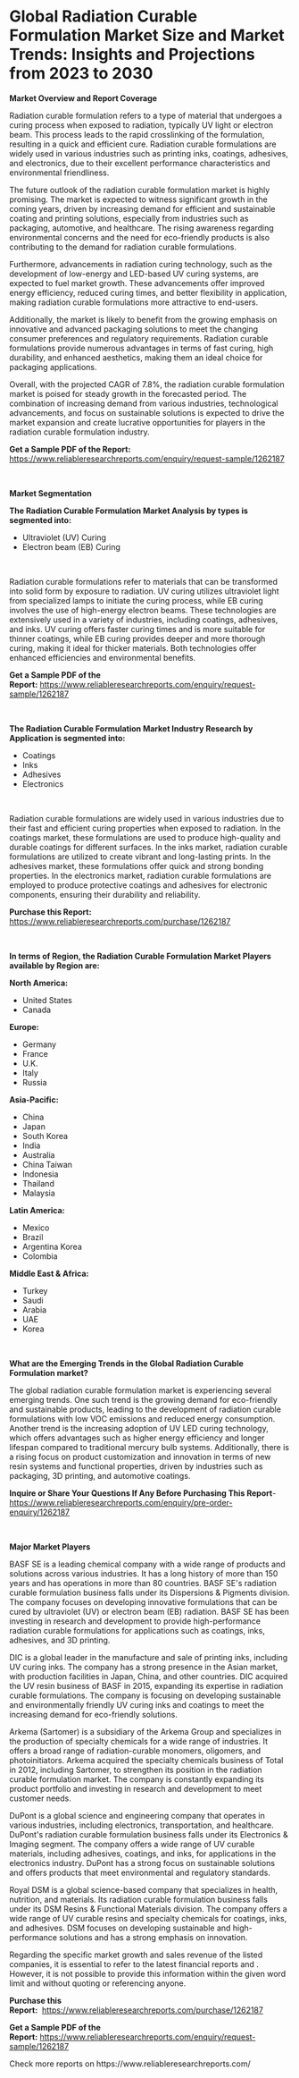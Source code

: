<p><h1>Global Radiation Curable Formulation Market Size and Market Trends: Insights and Projections from 2023 to 2030</h1></p><p><strong>Market Overview and Report Coverage</strong></p>
<p><p>Radiation curable formulation refers to a type of material that undergoes a curing process when exposed to radiation, typically UV light or electron beam. This process leads to the rapid crosslinking of the formulation, resulting in a quick and efficient cure. Radiation curable formulations are widely used in various industries such as printing inks, coatings, adhesives, and electronics, due to their excellent performance characteristics and environmental friendliness.</p><p>The future outlook of the radiation curable formulation market is highly promising. The market is expected to witness significant growth in the coming years, driven by increasing demand for efficient and sustainable coating and printing solutions, especially from industries such as packaging, automotive, and healthcare. The rising awareness regarding environmental concerns and the need for eco-friendly products is also contributing to the demand for radiation curable formulations.</p><p>Furthermore, advancements in radiation curing technology, such as the development of low-energy and LED-based UV curing systems, are expected to fuel market growth. These advancements offer improved energy efficiency, reduced curing times, and better flexibility in application, making radiation curable formulations more attractive to end-users.</p><p>Additionally, the market is likely to benefit from the growing emphasis on innovative and advanced packaging solutions to meet the changing consumer preferences and regulatory requirements. Radiation curable formulations provide numerous advantages in terms of fast curing, high durability, and enhanced aesthetics, making them an ideal choice for packaging applications.</p><p>Overall, with the projected CAGR of 7.8%, the radiation curable formulation market is poised for steady growth in the forecasted period. The combination of increasing demand from various industries, technological advancements, and focus on sustainable solutions is expected to drive the market expansion and create lucrative opportunities for players in the radiation curable formulation industry.</p></p>
<p><strong>Get a Sample PDF of the Report:</strong> <a href="https://www.reliableresearchreports.com/enquiry/request-sample/1262187">https://www.reliableresearchreports.com/enquiry/request-sample/1262187</a></p>
<p>&nbsp;</p>
<p><strong>Market Segmentation</strong></p>
<p><strong>The Radiation Curable Formulation Market Analysis by types is segmented into:</strong></p>
<p><ul><li>Ultraviolet (UV) Curing</li><li>Electron beam (EB) Curing</li></ul></p>
<p>&nbsp;</p>
<p><p>Radiation curable formulations refer to materials that can be transformed into solid form by exposure to radiation. UV curing utilizes ultraviolet light from specialized lamps to initiate the curing process, while EB curing involves the use of high-energy electron beams. These technologies are extensively used in a variety of industries, including coatings, adhesives, and inks. UV curing offers faster curing times and is more suitable for thinner coatings, while EB curing provides deeper and more thorough curing, making it ideal for thicker materials. Both technologies offer enhanced efficiencies and environmental benefits.</p></p>
<p><strong>Get a Sample PDF of the Report:</strong>&nbsp;<a href="https://www.reliableresearchreports.com/enquiry/request-sample/1262187">https://www.reliableresearchreports.com/enquiry/request-sample/1262187</a></p>
<p>&nbsp;</p>
<p><strong>The Radiation Curable Formulation Market Industry Research by Application is segmented into:</strong></p>
<p><ul><li>Coatings</li><li>Inks</li><li>Adhesives</li><li>Electronics</li></ul></p>
<p>&nbsp;</p>
<p><p>Radiation curable formulations are widely used in various industries due to their fast and efficient curing properties when exposed to radiation. In the coatings market, these formulations are used to produce high-quality and durable coatings for different surfaces. In the inks market, radiation curable formulations are utilized to create vibrant and long-lasting prints. In the adhesives market, these formulations offer quick and strong bonding properties. In the electronics market, radiation curable formulations are employed to produce protective coatings and adhesives for electronic components, ensuring their durability and reliability.</p></p>
<p><strong>Purchase this Report:</strong>&nbsp; <a href="https://www.reliableresearchreports.com/purchase/1262187">https://www.reliableresearchreports.com/purchase/1262187</a></p>
<p>&nbsp;</p>
<p><strong>In terms of Region, the Radiation Curable Formulation Market Players available by Region are:</strong></p>
<p>
    <p> <strong> North America: </strong>
        <ul>
            <li>United States</li>
            <li>Canada</li>
        </ul>
        </p> 
    <p> <strong> Europe: </strong>
        <ul>
            <li>Germany</li>
            <li>France</li>
            <li>U.K.</li>
            <li>Italy</li>
            <li>Russia</li>
        </ul>
        </p> 
    <p> <strong> Asia-Pacific: </strong>
        <ul>
            <li>China</li>
            <li>Japan</li>
            <li>South Korea</li>
            <li>India</li>
            <li>Australia</li>
            <li>China Taiwan</li>
            <li>Indonesia</li>
            <li>Thailand</li>
            <li>Malaysia</li>
        </ul>
        </p> 
    <p> <strong> Latin America: </strong>
        <ul>
            <li>Mexico</li>
            <li>Brazil</li>
            <li>Argentina Korea</li>
            <li>Colombia</li>
        </ul>
        </p> 
    <p> <strong> Middle East & Africa: </strong>
        <ul>
            <li>Turkey</li>
            <li>Saudi</li>
            <li>Arabia</li>
            <li>UAE</li>
            <li>Korea</li>
        </ul>
    </p>
    </p>
<p>&nbsp;</p>
<p><strong>What are the Emerging Trends in the Global Radiation Curable Formulation market?</strong></p>
<p><p>The global radiation curable formulation market is experiencing several emerging trends. One such trend is the growing demand for eco-friendly and sustainable products, leading to the development of radiation curable formulations with low VOC emissions and reduced energy consumption. Another trend is the increasing adoption of UV LED curing technology, which offers advantages such as higher energy efficiency and longer lifespan compared to traditional mercury bulb systems. Additionally, there is a rising focus on product customization and innovation in terms of new resin systems and functional properties, driven by industries such as packaging, 3D printing, and automotive coatings.</p></p>
<p><strong>Inquire or Share Your Questions If Any Before Purchasing This Report</strong>- <a href="https://www.reliableresearchreports.com/enquiry/pre-order-enquiry/1262187">https://www.reliableresearchreports.com/enquiry/pre-order-enquiry/1262187</a></p>
<p>&nbsp;</p>
<p><strong>Major Market Players</strong></p>
<p><p>BASF SE is a leading chemical company with a wide range of products and solutions across various industries. It has a long history of more than 150 years and has operations in more than 80 countries. BASF SE's radiation curable formulation business falls under its Dispersions & Pigments division. The company focuses on developing innovative formulations that can be cured by ultraviolet (UV) or electron beam (EB) radiation. BASF SE has been investing in research and development to provide high-performance radiation curable formulations for applications such as coatings, inks, adhesives, and 3D printing.</p><p>DIC is a global leader in the manufacture and sale of printing inks, including UV curing inks. The company has a strong presence in the Asian market, with production facilities in Japan, China, and other countries. DIC acquired the UV resin business of BASF in 2015, expanding its expertise in radiation curable formulations. The company is focusing on developing sustainable and environmentally friendly UV curing inks and coatings to meet the increasing demand for eco-friendly solutions.</p><p>Arkema (Sartomer) is a subsidiary of the Arkema Group and specializes in the production of specialty chemicals for a wide range of industries. It offers a broad range of radiation-curable monomers, oligomers, and photoinitiators. Arkema acquired the specialty chemicals business of Total in 2012, including Sartomer, to strengthen its position in the radiation curable formulation market. The company is constantly expanding its product portfolio and investing in research and development to meet customer needs.</p><p>DuPont is a global science and engineering company that operates in various industries, including electronics, transportation, and healthcare. DuPont's radiation curable formulation business falls under its Electronics & Imaging segment. The company offers a wide range of UV curable materials, including adhesives, coatings, and inks, for applications in the electronics industry. DuPont has a strong focus on sustainable solutions and offers products that meet environmental and regulatory standards.</p><p>Royal DSM is a global science-based company that specializes in health, nutrition, and materials. Its radiation curable formulation business falls under its DSM Resins & Functional Materials division. The company offers a wide range of UV curable resins and specialty chemicals for coatings, inks, and adhesives. DSM focuses on developing sustainable and high-performance solutions and has a strong emphasis on innovation.</p><p>Regarding the specific market growth and sales revenue of the listed companies, it is essential to refer to the latest financial reports and . However, it is not possible to provide this information within the given word limit and without quoting or referencing anyone.</p></p>
<p><strong>Purchase this Report:</strong>&nbsp;&nbsp;<a href="https://www.reliableresearchreports.com/purchase/1262187">https://www.reliableresearchreports.com/purchase/1262187</a></p>
<p></p>
<p><strong>Get a Sample PDF of the Report:</strong>&nbsp;<a href="https://www.reliableresearchreports.com/enquiry/request-sample/1262187">https://www.reliableresearchreports.com/enquiry/request-sample/1262187</a></p>
<p>Check more reports on https://www.reliableresearchreports.com/</p>